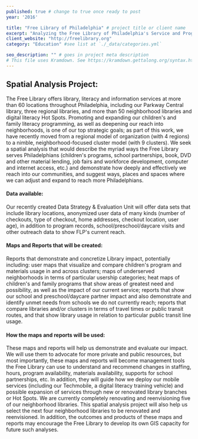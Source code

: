 ```yaml
---
published: true # change to true once ready to post
year: '2016'

title: "Free Library of Philadelphia" # project title or client name
excerpt: "Analyzing the Free Library of Philadelphia's Service and Program Delivery and its Effects on the People of Philadelphia" # shows on project list page
client_website: "http://freelibrary.org"
category: "Education" #see list at `./_data/categories.yml`

seo_description: "" # goes in project meta description
# This file uses Kramdown. See https://kramdown.gettalong.org/syntax.html for syntax
---
```


## Spatial Analysis Project:
The Free Library offers library, literacy and information services at more than 60 locations throughout Philadelphia, including our Parkway Central library, three regional libraries, and more than 50 neighborhood libraries and digital literacy Hot Spots. Promoting and expanding our children's and family literacy programming, as well as deepening our reach into neighborhoods, is one of our top strategic goals; as part of this work, we have recently moved from a regional model of organization (with 4 regions) to a nimble, neighborhood-focused cluster model (with 9 clusters). We seek a spatial analysis that would describe the myriad ways the Free Library serves Philadelphians (children's programs, school partnerships, book, DVD and other material lending, job fairs and workforce development, computer and internet access, etc.) and demonstrate how deeply and effectively we reach into our communities, and suggest ways, places and spaces where we can adjust and expand to reach more Philadelphians.

#### Data available:
Our recently created Data Strategy & Evaluation Unit will offer data sets that include library locations, anonymized user data of many kinds (number of checkouts, type of checkout, home addresses, checkout location, user age), in addition to program records, school/preschool/daycare visits and other outreach data to show FLP's current reach.

#### Maps and Reports that will be created:
Reports that demonstrate and concretize Library impact, potentially including: user maps that visualize and compare children's program and materials usage in and across clusters; maps of underserved neighborhoods in terms of particular usership categories; heat maps of children's and family programs that show areas of greatest need and possibility, as well as the impact of our current service; reports that show our school and preschool/daycare partner impact and also demonstrate and identify unmet needs from schools we do not currently reach; reports that compare libraries and/or clusters in terms of travel times or public transit routes, and that show library usage in relation to particular public transit line usage.

#### How the maps and reports will be used:
These maps and reports will help us demonstrate and evaluate our impact. We will use them to advocate for more private and public resources, but most importantly, these maps and reports will become management tools the Free Library can use to understand and recommend changes in staffing, hours, program availability, materials availability, supports for school partnerships, etc. In addition, they will guide how we deploy our mobile services (including our Techmobile, a digital literacy training vehicle) and possible expansion of services through new or renovated library branches or Hot Spots. We are currently completely renovating and reenvisioning five of our neighborhood libraries. This spatial analysis project will also help us select the next four neighborhood libraries to be renovated and reenvisioned. In addition, the outcomes and products of these maps and reports may encourage the Free Library to develop its own GIS capacity for future such analyses.

